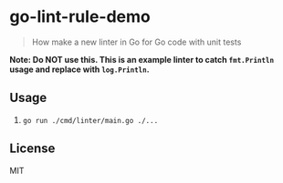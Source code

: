 # go-lint-rule-demo

> How make a new linter in Go for Go code with unit tests

**Note: Do NOT use this. This is an example linter to catch `fmt.Println` usage and replace with `log.Println`.**

## Usage

1. `go run ./cmd/linter/main.go ./...`

## License
MIT
